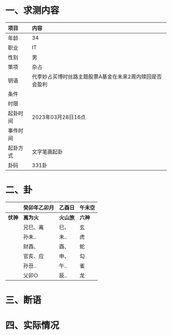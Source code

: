 # 一、求测内容
|项目|内容|
|:-|:-|
|年龄|34|
|职业|IT|
|性别|男|
|策项|杂占|
|钥语|代李妙占买博时丝路主题股票A基金在未来2周内赎回是否会盈利|
|条件||
|时限||
|起卦时间|2023年03月28日16点|
|事件时间||
|起卦方式|文字笔画起卦|
|卦码|331卦|

# 二、卦
||癸卯年乙卯月|乙酉日|午未空|
|:-|:-|:-|:-|
|**伏神**|**离为火**|**火山旅**|**六神**|
||兄巳、离|巳、|玄|
||孙未..|未..|虎|
||财酉、|酉、|蛇|
||官亥、应|申、|勾|
||孙丑..|午..|雀|
||父卯○|辰..|龙|


# 三、断语

# 四、实际情况